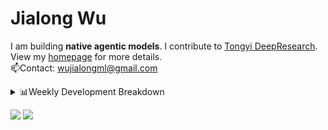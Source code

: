 #  Jialong Wu

I am building **native agentic models**. I contribute to [Tongyi DeepResearch](https://github.com/Alibaba-NLP/DeepResearch).<br>
View my [homepage](https://callanwu.github.io/) for more details. <br>
📫Contact: wujialongml@gmail.com

<details><summary>📊Weekly Development Breakdown</summary>

<!--START_SECTION:waka-->

```txt
From: 28 September 2025 - To: 05 October 2025

Total Time: 10 hrs 5 mins

Python       9 hrs 39 mins   ████████████████████████░   95.71 %
JSON         15 mins         ▓░░░░░░░░░░░░░░░░░░░░░░░░   02.59 %
Text         3 mins          ░░░░░░░░░░░░░░░░░░░░░░░░░   00.62 %
HTML         3 mins          ░░░░░░░░░░░░░░░░░░░░░░░░░   00.62 %
Markdown     1 min           ░░░░░░░░░░░░░░░░░░░░░░░░░   00.22 %
```

<!--END_SECTION:waka-->

[![wakatime](https://wakatime.com/badge/user/c6720b29-9431-4a60-bc9d-e1fb2b6bd65f.svg)](https://wakatime.com/@c6720b29-9431-4a60-bc9d-e1fb2b6bd65f)
</details>

[![](https://img.shields.io/badge/Google%20Scholar-4385FE.svg?&color=d6d6d6&style=flat-square&logo=google-scholar)](https://scholar.google.com/citations?user=6eg2m4YAAAAJ)
![](https://komarev.com/ghpvc/?username=callanwu)
